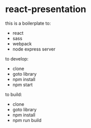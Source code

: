 # react-presentation

this is a boilerplate to:
- react
- sass
- webpack
- node express server

to develop:
- clone
- goto library
- npm install
- npm start

to build:
- clone
- goto library
- npm install
- npm run build
